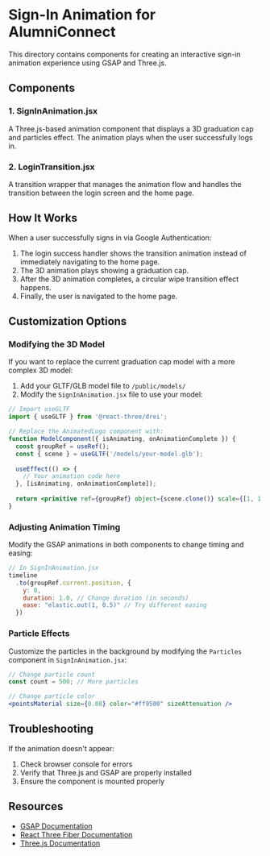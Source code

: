 # Sign-In Animation for AlumniConnect

This directory contains components for creating an interactive sign-in animation experience using GSAP and Three.js.

## Components

### 1. SignInAnimation.jsx

A Three.js-based animation component that displays a 3D graduation cap and particles effect. The animation plays when the user successfully logs in.

### 2. LoginTransition.jsx

A transition wrapper that manages the animation flow and handles the transition between the login screen and the home page.

## How It Works

When a user successfully signs in via Google Authentication:

1. The login success handler shows the transition animation instead of immediately navigating to the home page.
2. The 3D animation plays showing a graduation cap.
3. After the 3D animation completes, a circular wipe transition effect happens.
4. Finally, the user is navigated to the home page.

## Customization Options

### Modifying the 3D Model

If you want to replace the current graduation cap model with a more complex 3D model:

1. Add your GLTF/GLB model file to `/public/models/`
2. Modify the `SignInAnimation.jsx` file to use your model:

```jsx
// Import useGLTF
import { useGLTF } from '@react-three/drei';

// Replace the AnimatedLogo component with:
function ModelComponent({ isAnimating, onAnimationComplete }) {
  const groupRef = useRef();
  const { scene } = useGLTF('/models/your-model.glb');
  
  useEffect(() => {
    // Your animation code here
  }, [isAnimating, onAnimationComplete]);
  
  return <primitive ref={groupRef} object={scene.clone()} scale={[1, 1, 1]} />;
}
```

### Adjusting Animation Timing

Modify the GSAP animations in both components to change timing and easing:

```jsx
// In SignInAnimation.jsx
timeline
  .to(groupRef.current.position, {
    y: 0,
    duration: 1.0, // Change duration (in seconds)
    ease: "elastic.out(1, 0.5)" // Try different easing
  })
```

### Particle Effects

Customize the particles in the background by modifying the `Particles` component in `SignInAnimation.jsx`:

```jsx
// Change particle count
const count = 500; // More particles

// Change particle color
<pointsMaterial size={0.08} color="#ff9500" sizeAttenuation />
```

## Troubleshooting

If the animation doesn't appear:
1. Check browser console for errors
2. Verify that Three.js and GSAP are properly installed
3. Ensure the component is mounted properly

## Resources

- [GSAP Documentation](https://greensock.com/docs/)
- [React Three Fiber Documentation](https://docs.pmnd.rs/react-three-fiber)
- [Three.js Documentation](https://threejs.org/docs/)